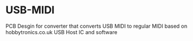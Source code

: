 # USB-MIDI
PCB Desgin for converter that converts USB MIDI to regular MIDI based on hobbytronics.co.uk USB Host IC and software
